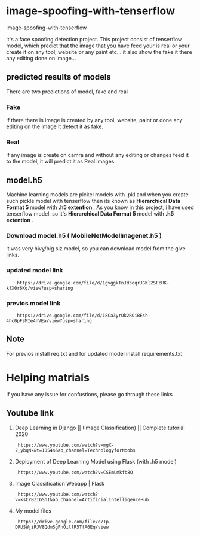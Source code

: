 # image-spoofing-with-tenserflow
image-spoofing-with-tenserflow

it's a face spoofing detection project. This project consist of tenserflow model, which predict that the image that you have feed your is real or your create it on any tool, website or any paint etc... it also show the fake it there any editing done on image...

## predicted results of models
There are two predictions of model, fake and real <br>
### Fake
if there there is image is created by any tool, website, paint or done any editing on the image it detect it as fake.

### Real
if any image is create on camra and without any editing or changes feed it to the model, it will predict it as Real images.

## model.h5
Machine learning models are pickel models with .pkl and when you create such pickle model with tenserflow then its known as <strong> Hierarchical Data Format 5 </strong> model with <strong> .h5 extention </strong> . As you know in this project, i have used tenserflow model. so it's <strong> Hierarchical Data Format 5 </strong> model with <strong> .h5 extention </strong> . <br>

### Download model.h5 ( MobileNetModelImagenet.h5 )
it was very hivy/big siz model, so you can download model from the give links.

### updated model link

        https://drive.google.com/file/d/1gvggkTnJd3oqrJGKl2SFcHK-kfX0r6Kq/view?usp=sharing
   

### previos model link
    
        https://drive.google.com/file/d/18Ca3yrOk2ROiBEsh-4hc0pFsMIe4nVEa/view?usp=sharing
    
    
## Note
For previos install req.txt and for updated model install requirements.txt

# Helping matrials 
If you have any issue for confustions, please go through these links

## Youtube link
1) Deep Learning in Django || (Image Classification) || Complete tutorial 2020
    
        https://www.youtube.com/watch?v=mgX-2_ybqNk&t=1054s&ab_channel=TechnologyforNoobs
    
2) Deployment of Deep Learning Model using Flask (with .h5 model)

        https://www.youtube.com/watch?v=CSEmUmkfb8Q


3) Image Classification Webapp | Flask

        https://www.youtube.com/watch?v=ksCYBZIGShI&ab_channel=ArtificialIntelligenceHub
        
4) My model files

        https://drive.google.com/file/d/1p-DRUSWjiRJV8QdmSgPhOillR5TfA6Eq/view
        

        
        
        
        
        
